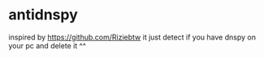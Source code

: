 # antidnspy
inspired by https://github.com/Riziebtw
it just detect if you have dnspy on your pc and delete it ^^
